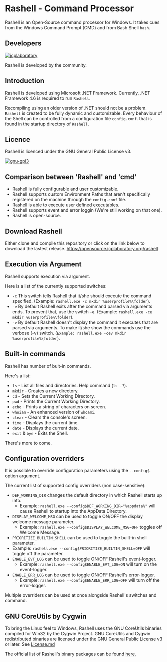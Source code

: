 # Rashell - Command Processor
Rashell is an Open-Source command processor for Windows.
It takes cues from the Windows Command Prompt (CMD) and from Bash Shell <code>bash</code>.

Developers
--------------------------------------------
[![jcplaboratory](https://www.jcplaboratory.org/wp-content/uploads/2016/08/nav-banner_ra_large.png?w=250)](http://jcplaboratory.org)

Rashell is developed by the community.

Introduction
--------------------------------------------

Rashell is developed using Microsoft .NET Framework.
Currently, .NET Framework 4.6 is required to run <code>Rashell</code>.

Recompiling using an older version of .NET should not be a problem.
<code>Rashell</code> is created to be fully dynamic and customizable.
Every behaviour of the Shell can be controlled from a configuration file <code>config.conf</code>. 
that is found in the startup directory of <code>Rashell</code>.


Licence
--------------------------------------------

Rashell is licenced under the GNU General Public License v3.

[![gnu-gpl3](https://www.gnu.org/graphics/gplv3-127x51.png)](https://www.gnu.org/licenses/gpl-3.0.en.html)

Comparison between 'Rashell' and 'cmd'
--------------------------------------------

* Rashell is fully configurable and user customizable.
* Rashell supports custom Environment Paths that aren't specifically registered on the machine through the <code>config.conf</code> file.
* Rashell is able to execute user defined executables.
* Rashell supports event and error loggin (We're still working on that one).
* Rashell is open-source.

Download Rashell
--------------------------------------------

Either clone and compile this repository or click on the link below to download the lastest release.
https://opensource.jcplaboratory.org/rashell

Execution via Argument
--------------------------------------------
Rashell supports execution via argument.

Here is a list of the currently supported switches:

* `-c` This switch tells Rashell that it/she should execute the command specified. (Example: `rashell.exe -c mkdir %userprofile%\folder`).
* `-e` By default Rashell exits after the command parsed via arguments ends. To prevent that, use the switch `-e`. (Example: `rashell.exe -ce mkdir %userprofile%\folder`).
* `-v` By default Rashell doesn't display the command it executes that are parsed via arguments. To make it/she show the commands use the verbose (-v) switch. (`Example: rashell.exe -cev mkdir %userprofile%\folder`).

Built-in commands
--------------------------------------------

Rashell has number of buit-in commands.

Here's a list:

* `ls` - List all files and directories. Help command (`ls -?`).
* `mkdir` - Creates a new directory.
* `cd` - Sets the Current Working Directory.
* `pwd` - Prints the Current Working Directory.
* `echo` - Prints a string of characters on screen.
* `whoiam` - An enhanced version of `whoami`.
* `clear` - Clears the console's screen.
* `time` - Displays the current time.
* `date` - Displays the current date.
* `exit` & `bye` - Exits the Shell.

There's more to come.

Configuration overriders
----------------------------------------------

It is possible to override configuration parameters using the `--config$` option argument.

The current list of supported config overriders (non case-sensitive):

* `DEF_WORKING_DIR` changes the default directory in which Rashell starts up into.
  * Example: `rashell.exe --config$DEF_WORKING_DIR="%appdata%"` will cause Rashell to startup into the AppData Directory.
* `DISPLAY_WELCOME_MSG` can be used to toggle ON/OFF the display welcome message parameter.
  * Example: `rashell.exe --config$DISPLAY_WELCOME_MSG=OFF` toggles off Welcome Message.
*  `PRIORITIZE_BUILTIN_SHELL` can be used to toggle the built-in shell parameter.
  * Example: `rashell.exe --config$PRIORITIZE_BUILTIN_SHELL=OFF` will toggle off the parameter.
* `ENABLE_EVT_LOG` can be used to toggle ON/OFF Rashell's event-logger.
  * Example: `rashell.exe --config$ENABLE_EVT_LOG=ON` will turn on the event-logger.
* `ENABLE_ERR_LOG` can be used to toggle ON/OFF Rashell's error-logger.
  * Example: `rashell.exe --config$ENABLE_ERR_LOG=OFF` will turn off the error-logger.
  
Multiple overriders can be used at once alongside Rashell's switches and command.
  
GNU CoreUtils by Cygwin
----------------------------------------------

To bring the Linux feel to Windows, Rashell uses the GNU CoreUtils binaries compiled for Win32 by the Cygwin Project.
GNU CoreUtils and Cygwin redistributed binaries are licensed under the GNU General Public License v3 or later. See [License.md](https://github.com/jcplaboratory/rashell/blob/master/LICENSE.md)

The official list of Rashell's binary packages can be found [here.](https://github.com/jcplaboratory/rashell/blob/master/packages/packages.list.txt)




